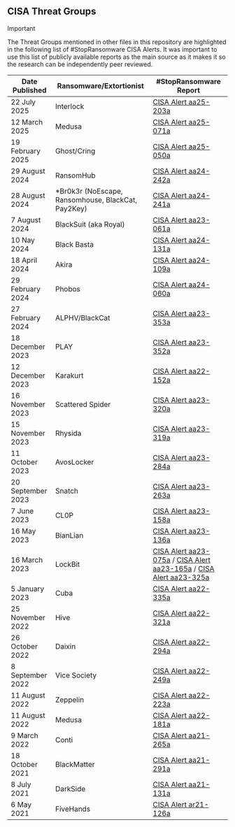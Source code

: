 ## CISA Threat Groups

> [!IMPORTANT]
> The Threat Groups mentioned in other files in this repository are highlighted in the following list of #StopRansomware CISA Alerts. It was important to use this list of publicly available reports as the main source as it makes it so the research can be independently peer reviewed.

| Date Published | Ransomware/Extortionist | #StopRansomware Report |
|---|---|---|
| 22 July 2025 | Interlock | [CISA Alert aa25-203a](https://www.cisa.gov/news-events/cybersecurity-advisories/aa25-203a) |
| 12 March 2025 | Medusa | [CISA Alert aa25-071a](https://www.cisa.gov/news-events/cybersecurity-advisories/aa25-071a) |
| 19 February 2025 | Ghost/Cring | [CISA Alert aa25-050a](https://www.cisa.gov/news-events/cybersecurity-advisories/aa25-050a) |
| 29 August 2024 | RansomHub | [CISA Alert aa24-242a](https://www.cisa.gov/news-events/cybersecurity-advisories/aa24-242a) |
| 28 August 2024 | *Br0k3r (NoEscape, Ransomhouse, BlackCat, Pay2Key) | [CISA Alert aa24-241a](https://www.cisa.gov/news-events/cybersecurity-advisories/aa24-241a) |
| 7 August 2024 | BlackSuit (aka Royal) | [CISA Alert aa23-061a](https://www.cisa.gov/news-events/cybersecurity-advisories/aa23-061a) |
| 10 Nay 2024 | Black Basta | [CISA Alert aa24-131a](https://www.cisa.gov/news-events/cybersecurity-advisories/aa24-131a) |
| 18 April 2024 | Akira | [CISA Alert aa24-109a](https://www.cisa.gov/news-events/cybersecurity-advisories/aa24-109a) |
| 29 February 2024 | Phobos | [CISA Alert aa24-060a](https://www.cisa.gov/news-events/cybersecurity-advisories/aa24-060a) |
| 27 February 2024 | ALPHV/BlackCat | [CISA Alert aa23-353a](https://www.cisa.gov/news-events/cybersecurity-advisories/aa23-353a) |
| 18 December 2023 | PLAY | [CISA Alert aa23-352a](https://www.cisa.gov/news-events/cybersecurity-advisories/aa23-352a) |
| 12 December 2023 | Karakurt | [CISA Alert aa22-152a](https://www.cisa.gov/news-events/cybersecurity-advisories/aa22-152a) |
| 16 November 2023 | Scattered Spider | [CISA Alert aa23-320a](https://www.cisa.gov/news-events/cybersecurity-advisories/aa23-320a) |
| 15 November 2023 | Rhysida | [CISA Alert aa23-319a](https://www.cisa.gov/news-events/cybersecurity-advisories/aa23-319a)
| 11 October 2023 | AvosLocker | [CISA Alert aa23-284a](https://www.cisa.gov/news-events/cybersecurity-advisories/aa23-284a) |
| 20 September 2023 | Snatch | [CISA Alert aa23-263a](https://www.cisa.gov/news-events/cybersecurity-advisories/aa23-263a) |
| 7 June 2023 | CL0P | [CISA Alert aa23-158a](https://www.cisa.gov/news-events/cybersecurity-advisories/aa23-158a) |
| 16 May 2023 | BianLian | [CISA Alert aa23-136a](https://www.cisa.gov/news-events/cybersecurity-advisories/aa23-136a) |
| 16 March 2023 | LockBit | [CISA Alert aa23-075a](https://www.cisa.gov/news-events/cybersecurity-advisories/aa23-075a) / [CISA Alert aa23-165a](https://www.cisa.gov/news-events/cybersecurity-advisories/aa23-165a) / [CISA Alert aa23-325a](https://www.cisa.gov/news-events/cybersecurity-advisories/aa23-325a) |
| 5 January 2023 | Cuba | [CISA Alert aa22-335a](https://www.cisa.gov/news-events/cybersecurity-advisories/aa22-335a) |
| 25 November 2022 | Hive | [CISA Alert aa22-321a](https://www.cisa.gov/news-events/cybersecurity-advisories/aa22-321a) |
| 26 October 2022 | Daixin | [CISA Alert aa22-294a](https://www.cisa.gov/news-events/cybersecurity-advisories/aa22-294a) |
| 8 September 2022 | Vice Society | [CISA Alert aa22-249a](https://www.cisa.gov/news-events/cybersecurity-advisories/aa22-249a) |
| 11 August 2022 | Zeppelin | [CISA Alert aa22-223a](https://www.cisa.gov/news-events/cybersecurity-advisories/aa22-223a) |
| 11 August 2022 | Medusa | [CISA Alert aa22-181a](https://www.cisa.gov/news-events/cybersecurity-advisories/aa22-181a) |
| 9 March 2022 | Conti | [CISA Alert aa21-265a](https://www.cisa.gov/news-events/alerts/2021/09/22/conti-ransomware) |
| 18 October 2021 | BlackMatter | [CISA Alert aa21-291a](https://www.cisa.gov/news-events/cybersecurity-advisories/aa21-291a) |
| 8 July 2021 | DarkSide | [CISA Alert aa21-131a](https://www.cisa.gov/news-events/cybersecurity-advisories/aa21-131a) |
| 6 May 2021 | FiveHands | [CISA Alert ar21-126a](https://www.cisa.gov/news-events/analysis-reports/ar21-126a) |
